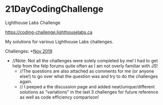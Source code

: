 # 21DayCodingChallenge
Lighthouse Labs Challenge  

https://coding-challenge.lighthouselabs.ca  

My solutions for various Lighthouse Labs challenges.  


Challenges:
*[Nov 2019](https://github.com/nstha21/21DayCodingChallenge/tree/master/Nov2019)
  * //Note: Not all the challenges were solely completed by me! I had to get help from the felp forums quite often as I am not overly familiar with JS! <ul>
  * //The questions are also attached as comments for me (or anyone else!) to go over what the question was and try to do the challenges again.
  * // I peeped a the discussion page and added neat/unique/different solutions as "variations" in the last 3 challenges for future reference as well as code efficiency comparison!
